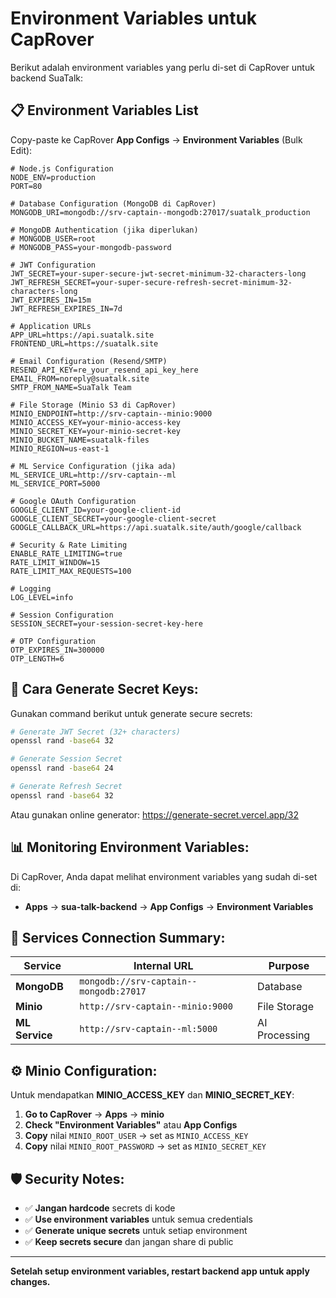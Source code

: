 # Environment Variables untuk CapRover

Berikut adalah environment variables yang perlu di-set di CapRover untuk backend SuaTalk:

## 📋 **Environment Variables List**

Copy-paste ke CapRover **App Configs** → **Environment Variables** (Bulk Edit):

```env
# Node.js Configuration
NODE_ENV=production
PORT=80

# Database Configuration (MongoDB di CapRover)
MONGODB_URI=mongodb://srv-captain--mongodb:27017/suatalk_production

# MongoDB Authentication (jika diperlukan)
# MONGODB_USER=root
# MONGODB_PASS=your-mongodb-password

# JWT Configuration
JWT_SECRET=your-super-secure-jwt-secret-minimum-32-characters-long
JWT_REFRESH_SECRET=your-super-secure-refresh-secret-minimum-32-characters-long
JWT_EXPIRES_IN=15m
JWT_REFRESH_EXPIRES_IN=7d

# Application URLs
APP_URL=https://api.suatalk.site
FRONTEND_URL=https://suatalk.site

# Email Configuration (Resend/SMTP)
RESEND_API_KEY=re_your_resend_api_key_here
EMAIL_FROM=noreply@suatalk.site
SMTP_FROM_NAME=SuaTalk Team

# File Storage (Minio S3 di CapRover)
MINIO_ENDPOINT=http://srv-captain--minio:9000
MINIO_ACCESS_KEY=your-minio-access-key
MINIO_SECRET_KEY=your-minio-secret-key
MINIO_BUCKET_NAME=suatalk-files
MINIO_REGION=us-east-1

# ML Service Configuration (jika ada)
ML_SERVICE_URL=http://srv-captain--ml
ML_SERVICE_PORT=5000

# Google OAuth Configuration
GOOGLE_CLIENT_ID=your-google-client-id
GOOGLE_CLIENT_SECRET=your-google-client-secret
GOOGLE_CALLBACK_URL=https://api.suatalk.site/auth/google/callback

# Security & Rate Limiting
ENABLE_RATE_LIMITING=true
RATE_LIMIT_WINDOW=15
RATE_LIMIT_MAX_REQUESTS=100

# Logging
LOG_LEVEL=info

# Session Configuration
SESSION_SECRET=your-session-secret-key-here

# OTP Configuration
OTP_EXPIRES_IN=300000
OTP_LENGTH=6
```

## 🔑 **Cara Generate Secret Keys:**

Gunakan command berikut untuk generate secure secrets:

```bash
# Generate JWT Secret (32+ characters)
openssl rand -base64 32

# Generate Session Secret
openssl rand -base64 24

# Generate Refresh Secret
openssl rand -base64 32
```

Atau gunakan online generator: https://generate-secret.vercel.app/32

## 📊 **Monitoring Environment Variables:**

Di CapRover, Anda dapat melihat environment variables yang sudah di-set di:
- **Apps** → **sua-talk-backend** → **App Configs** → **Environment Variables**

## 🔗 **Services Connection Summary:**

| Service | Internal URL | Purpose |
|---------|-------------|---------|
| **MongoDB** | `mongodb://srv-captain--mongodb:27017` | Database |
| **Minio** | `http://srv-captain--minio:9000` | File Storage |
| **ML Service** | `http://srv-captain--ml:5000` | AI Processing |

## ⚙️ **Minio Configuration:**

Untuk mendapatkan **MINIO_ACCESS_KEY** dan **MINIO_SECRET_KEY**:

1. **Go to CapRover** → **Apps** → **minio**
2. **Check "Environment Variables"** atau **App Configs**
3. **Copy** nilai `MINIO_ROOT_USER` → set as `MINIO_ACCESS_KEY`
4. **Copy** nilai `MINIO_ROOT_PASSWORD` → set as `MINIO_SECRET_KEY`

## 🛡️ **Security Notes:**

- ✅ **Jangan hardcode** secrets di kode
- ✅ **Use environment variables** untuk semua credentials
- ✅ **Generate unique secrets** untuk setiap environment
- ✅ **Keep secrets secure** dan jangan share di public

---

**Setelah setup environment variables, restart backend app untuk apply changes.** 